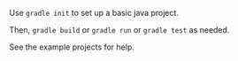
Use `gradle init` to set up a basic java project.

Then, `gradle build` or `gradle run` or `gradle test` as needed.

See the example projects for help.

